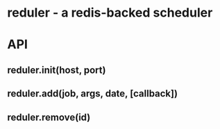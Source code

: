 # reduler - a redis-backed scheduler
# API
## reduler.init(host, port)
## reduler.add(job, args, date, [callback])
## reduler.remove(id)
